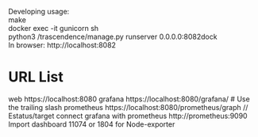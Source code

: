 Developing usage:
<br>
make
<br>
docker exec -it gunicorn sh
<br>
python3 /trascendence/manage.py runserver 0.0.0.0:8082dock
<br>
In browser: http://localhost:8082


# URL List

web         https://localhost:8080
grafana     https://localhost:8080/grafana/    # Use the trailing slash
prometheus  https://localhost:8080/prometheus/graph   // Estatus/target
connect grafana with prometheus http://prometheus:9090
Import dashboard 11074 or 1804 for Node-exporter


